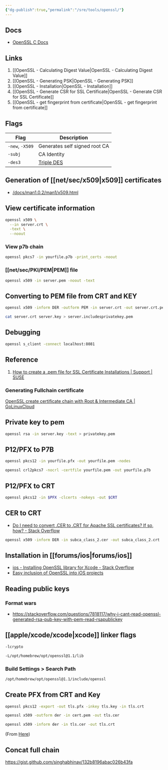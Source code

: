```yaml
---
{"dg-publish":true,"permalink":"/sre/tools/openssl/"}
---
```



## Docs

- [OpenSSL C Docs](https://commondatastorage.googleapis.com/chromium-boringssl-docs/rsa.h.html)

## Links

1. [[OpenSSL - Calculating Digest Value\|OpenSSL - Calculating Digest Value]]
2. [[OpenSSL - Generating PSK\|OpenSSL - Generating PSK]]
3. [[OpenSSL - Installation\|OpenSSL - Installation]]
4. [[OpenSSL - Generate CSR for SSL Certificate\|OpenSSL - Generate CSR for SSL Certificate]]
5. [[OpenSSL - get fingerprint from certificate\|OpenSSL - get fingerprint from certificate]]


## Flags

| Flag            | Description                   |
| --------------- | ----------------------------- |
| `-new`, `-X509` | Generates self signed root CA |
| `-subj`         | CA Identity                   |
| `-des3`         | [Triple DES](https://en.wikipedia.org/wiki/Triple_DES)                              |

## Generation of [[net/sec/x509\|x509]] certificates

- [/docs/man1.0.2/man1/x509.html](https://www.openssl.org/docs/man1.0.2/man1/x509.html)


## View certificate information

```bash
openssl x509 \
  --in server.crt \
  -text \
  --noout
```


### View p7b chain


```bash
openssl pkcs7 -in yourfile.p7b -print_certs -noout
```

### [[net/sec/PKI/PEM\|PEM]] file 

```bash
openssl x509 -in server.pem -noout -text
```

## Converting to PEM file from CRT and KEY

```bash
openssl x509 -inform DER -outform PEM -in server.crt -out server.crt.pem
```

```bash
cat server.crt server.key > server.includesprivatekey.pem
```

## Debugging

```bash
openssl s_client -connect localhost:8081
```

## Reference

1. [How to create a .pem file for SSL Certificate Installations | Support | SUSE](https://www.suse.com/support/kb/doc/?id=000018152)

### Generating Fullchain certificate 

[OpenSSL create certificate chain with Root & Intermediate CA | GoLinuxCloud](https://www.golinuxcloud.com/openssl-create-certificate-chain-linux/)


## Private key to pem


```bash
openssl rsa -in server.key -text > privatekey.pem
```


## P12/PFX to P7B

```bash
openssl pkcs12 -in yourfile.pfx -out yourfile.pem -nodes
```

```bash
openssl crl2pkcs7 -nocrl -certfile yourfile.pem -out yourfile.p7b
```


## P12/PFX to CRT

```bash
openssl pkcs12 -in $PFX -clcerts -nokeys -out $CRT
```

## CER to CRT

- [Do I need to convert .CER to .CRT for Apache SSL certificates? If so, how? - Stack Overflow](https://stackoverflow.com/a/37252887/7154462)

```bash
openssl x509 -inform DER -in subca_class_2.cer -out subca_class_2.crt
```

## Installation in [[forums/ios\|forums/ios]]

- [ios - Installing OpenSSL library for Xcode - Stack Overflow](https://stackoverflow.com/questions/22692564/installing-openssl-library-for-xcode)
- [Easy inclusion of OpenSSL into iOS projects](https://atastypixel.com/easy-inclusion-of-openssl-into-iphone-app-projects/)


## Reading public keys

### Format wars

- https://stackoverflow.com/questions/7818117/why-i-cant-read-openssl-generated-rsa-pub-key-with-pem-read-rsapublickey

## [[apple/xcode/xcode\|xcode]] linker flags


```bash
-lcrypto
```

```bash
-L/opt/homebrew/opt/openssl@1.1/lib
```


### Build Settings > Search Path

```bash
/opt/homebrew/opt/openssl@1.1/include/openssl
```

## Create PFX from CRT and Key

```bash
openssl pkcs12 -export -out tls.pfx -inkey tls.key -in tls.crt
```



<div class="transclusion internal-embed is-loaded"><div class="markdown-embed">



```bash
openssl x509 -outform der -in cert.pem -out tls.cer
```

```bash
openssl x509 -inform der -in tls.cer -out tls.crt
```

(From [Here](https://serverfault.com/questions/992700/convert-der-cer-format-to-base64-cer))

</div></div>


## Concat full chain 


https://gist.github.com/singhabhinav/132b8196abac026b43fa